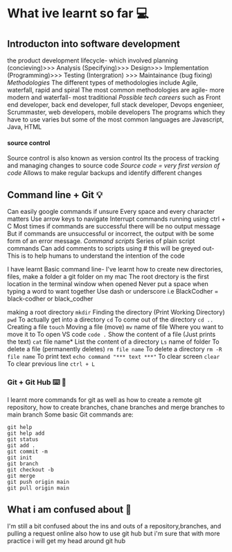 # What ive learnt so far :computer:
## Introducton into software development
the product development lifecycle- which involved planning (concieving)>>> Analysis (Specifying)>>> Design>>> Implementation (Programming)>>> Testing (Intergration) >>> Maintainance (bug fixing)
*Methodologies*
The different types of methodologies include Agile, waterfall, rapid and spiral
The most common methodologies are agile- more modern and waterfall- most traditional
*Possible tech careers*
such as Front end developer, back end developer, full stack developer, Devops engenieer, Scrummaster, web developers, mobile developers
The programs which they have to use varies but some of the most common languages are Javascript, Java, HTML

#### source control
Source control is also known as version control
Its the process of tracking and managing changes to source code
*Source code = very first version of code*
Allows to make regular backups and identify different changes

## Command line + Git :bulb:
Can easily google commands if unsure
Every space and every character matters
Use arrow keys to navigate
Interrupt commands running using ctrl + C
Most times if commands are successful there will be no output message
But if commands are unsuccessful or incorrect, the output with be some form of an error message.
 *Command scripts*
 Series of plain script commands
 Can add comments to scripts using # this will be greyed out- This is to help humans to understand the intention of the code
 
I have learnt Basic command line- I've learnt how to create new directories, files, make a folder a git folder on my mac
The root drectory is the first location in the terminal window when opened
Never put a space when typing a word to want together
Use dash or underscore i.e BlackCodher = black-codher or black_codher

making a root directory `mkdir`
Finding the directory (Print Working Directory) `pwd`
To actually get into a directory `cd`
To come out of the directory `cd ..`
Creating a file `touch`
Moving a file (move) `mv` name of file Where you want to move it to
To open VS code `code .`
Show the content of a file (Just prints the text) `cat` file name*
List the content of a directory `Ls` name of folder
To delete a file (permanently deletes)  `rm file name`
To delete a directory `rm -R file name`
To print text `echo command "*** text ***"`
To clear screen `clear`
To clear previous line `ctrl + L`

### Git + Git Hub :keyboard: :lock_with_ink_pen:
I learnt more commands for git as well as how to create a remote git repository, how to create branches, chane branches and merge branches to main branch
Some basic Git commands are:
```
git help
git help add
git status
git add .
git commit -m
git init
git branch 
git checkout -b
git merge
git push origin main
git pull origin main

```

## What i am confused about :monocle_face:
I'm still a bit confused about the ins and outs of a repository,branches, and pulling a request online
also how to use git hub but i'm sure that with more practice i will get my head around git hub
